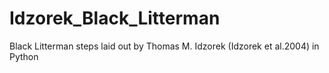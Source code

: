 # Idzorek_Black_Litterman
Black Litterman steps laid out by Thomas M. Idzorek (Idzorek et al.2004) in Python
